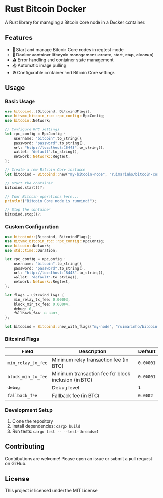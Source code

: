 # Rust Bitcoin Docker

A Rust library for managing a Bitcoin Core node in a Docker container.

## Features
- 🚀 Start and manage Bitcoin Core nodes in regtest mode
- 🐳 Docker container lifecycle management (create, start, stop, cleanup)
- ⚠️ Error handling and container state management
- 📥 Automatic image pulling
- ⚙️ Configurable container and Bitcoin Core settings

## Usage

### Basic Usage

```rust
use bitcoind::{Bitcoind, BitcoindFlags};
use bitvmx_bitcoin_rpc::rpc_config::RpcConfig;
use bitcoin::Network;

// Configure RPC settings
let rpc_config = RpcConfig {
    username: "bitcoin".to_string(),
    password: "password".to_string(),
    url: "http://localhost:18443".to_string(),
    wallet: "default".to_string(),
    network: Network::Regtest,
};

// Create a new Bitcoin Core instance
let bitcoind = Bitcoind::new("my-bitcoin-node", "ruimarinho/bitcoin-core", rpc_config)?;

// Start the container
bitcoind.start()?;

// Your Bitcoin operations here...
println!("Bitcoin Core node is running!");

// Stop the container
bitcoind.stop()?;

```

### Custom Configuration

```rust
use bitcoind::{Bitcoind, BitcoindFlags};
use bitvmx_bitcoin_rpc::rpc_config::RpcConfig;
use bitcoin::Network;
use std::time::Duration;

let rpc_config = RpcConfig {
    username: "bitcoin".to_string(),
    password: "password".to_string(),
    url: "http://localhost:18443".to_string(),
    wallet: "default".to_string(),
    network: Network::Regtest,
};

let flags = BitcoindFlags {
    min_relay_tx_fee: 0.00003,
    block_min_tx_fee: 0.00004,
    debug: 0,
    fallback_fee: 0.0002,
};

let bitcoind = Bitcoind::new_with_flags("my-node", "ruimarinho/bitcoin-core", rpc_config, flags);
```

### Bitcoind Flags

| Field | Description | Default |
|-------|-------------|---------|
| `min_relay_tx_fee` | Minimum relay transaction fee (in BTC) | `0.00001` |
| `block_min_tx_fee` | Minimum transaction fee for block inclusion (in BTC) | `0.00001` |
| `debug` | Debug level | `1` |
| `fallback_fee` | Fallback fee (in BTC) | `0.0002` |

### Development Setup

1. Clone the repository
2. Install dependencies: `cargo build`
3. Run tests: `cargo test -- --test-threads=1`

## Contributing
Contributions are welcome! Please open an issue or submit a pull request on GitHub.

## License
This project is licensed under the MIT License.

